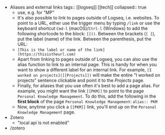 - Aliases and external links
  tags:: [[logseq]] [[tech]]
  collapsed:: true
	- use, e.g. for "MP"
	- It's also possible to link to pages outside of Logseq, i.e. websites. To point to a URL, either use the trigger menu by typing `/link` or use the keyboard shortcut `Cmd-l` (macOS)/`Ctrl-l` (Windows) to add the following shortcode to the block: `[]()`. Between the brackets (`[ ]`), put the label (name) of the link. Between the parenthesis, put the URL:
	- `[This is the label or name of the link](https://thisistheurl.com)`
	- Apart from linking to pages outside of Logseq, you can also use the alias function to link to an internal page. This is handy for when you want to show a different label for an internal link. For example, `[I worked on projects]([[Projects]])` will make the entire "I worked on projects" sentence clickable and point it to the *Projects* page.
	- Finally, for aliases that you use often it's best to add a page alias. For example, you might want the link `[[PKM]]` to point to the page `Personal Knowledge Management`. To do this, add the following in the **first block** of the page `Personal Knowledge Management`: `alias:: PKM`
	- Now, anytime you click a `[[PKM]]` link, you'll end up on the `Personal Knowledge Management` page.
- Zotero
	- "local api is not enabled"
- /zotero
